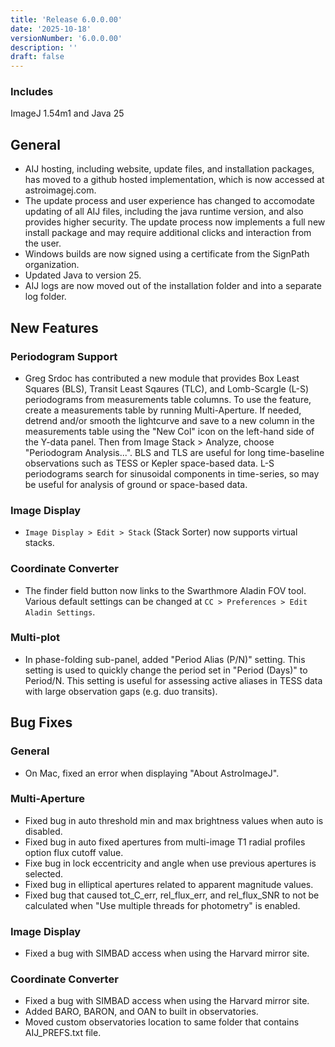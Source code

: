 ```yaml
---
title: 'Release 6.0.0.00'
date: '2025-10-18'
versionNumber: '6.0.0.00'
description: ''
draft: false
---
```


### Includes
ImageJ 1.54m1 and Java 25

## General
- AIJ hosting, including website, update files, and installation packages, has moved to a github hosted implementation,
which is now accessed at astroimagej.com.
- The update process and user experience has changed to accomodate updating of all AIJ files, including the java runtime version,
and also provides higher security. The update process now implements a full new install package and may require additional
clicks and interaction from the user.
- Windows builds are now signed using a certificate from the SignPath organization.
- Updated Java to version 25.
- AIJ logs are now moved out of the installation folder and into a separate log folder.

## New Features

### Periodogram Support
  - Greg Srdoc has contributed a new module that provides Box Least Squares (BLS), Transit Least Sqaures (TLC), 
and Lomb-Scargle (L-S) periodograms from measurements table columns. To use the feature, create a measurements table
by running Multi-Aperture. If needed, detrend and/or smooth the lightcurve and save to a new column in the measurements
table using the "New Col" icon on the left-hand side of the Y-data panel. Then from Image Stack > Analyze,
choose "Periodogram Analysis...". BLS and TLS are useful for long time-baseline observations such as TESS or Kepler
space-based data. L-S periodograms search for sinusoidal components in time-series, so may be useful for analysis of
ground or space-based data.
### Image Display
  - `Image Display > Edit > Stack` (Stack Sorter) now supports virtual stacks.
### Coordinate Converter
  - The finder field button now links to the Swarthmore Aladin FOV tool. Various default settings can be changed at
`CC > Preferences > Edit Aladin Settings`.
### Multi-plot
  - In phase-folding sub-panel, added "Period Alias (P/N)" setting. This setting is used to quickly change the period set
in "Period (Days)" to Period/N. This setting is useful for assessing active aliases in TESS data with large observation gaps (e.g. duo transits).


## Bug Fixes

### General

- On Mac, fixed an error when displaying "About AstroImageJ".
### Multi-Aperture
  - Fixed bug in auto threshold min and max brightness values when auto is disabled.
  - Fixed bug in auto fixed apertures from multi-image T1 radial profiles option flux cutoff value.
  - Fixe bug in lock eccentricity and angle when use previous apertures is selected.
  - Fixed bug in elliptical apertures related to apparent magnitude values.
  - Fixed bug that caused tot_C_err, rel_flux_err, and rel_flux_SNR to not be calculated when "Use multiple threads for
photometry" is enabled.
### Image Display
- Fixed a bug with SIMBAD access when using the Harvard mirror site.
### Coordinate Converter
- Fixed a bug with SIMBAD access when using the Harvard mirror site.
- Added BARO, BARON, and OAN to built in observatories.
- Moved custom observatories location to same folder that contains AIJ_PREFS.txt file.
